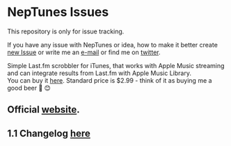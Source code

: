 # NepTunes Issues
This repository is only for issue tracking.

If you have any issue with NepTunes or idea, how to make it better create [new Issue](https://github.com/rurza/NepTunes-Issues/issues/new) or write me an [e-mail](mailto:adam@micropixels.pl) or find me on [twitter](https://twitter.com/rurza).

Simple Last.fm scrobbler for iTunes, that works with Apple Music streaming and can integrate results from Last.fm with Apple Music Library.  
You can buy it [here](https://itunes.apple.com/us/app/neptunes-minimalistic-last.fm/id1006739057?mt=12).
Standard price is $2.99 - think of it as buying me a good beer 🍻 😊

## Official [website](http://micropixels.pl/neptunes/).

## 1.1 Changelog [here](http://blog.micropixels.pl/blog/NepTunes-1.1-Changelog)
